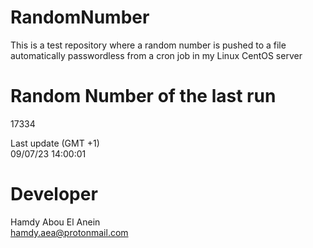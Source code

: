 # RandomNumber    
This is a test repository where a random number is pushed to a file automatically passwordless from a cron job in my Linux CentOS server    
# Random Number of the last run   
17334
      
Last update (GMT +1)    
09/07/23 14:00:01
# Developer    
Hamdy Abou El Anein   
hamdy.aea@protonmail.com
